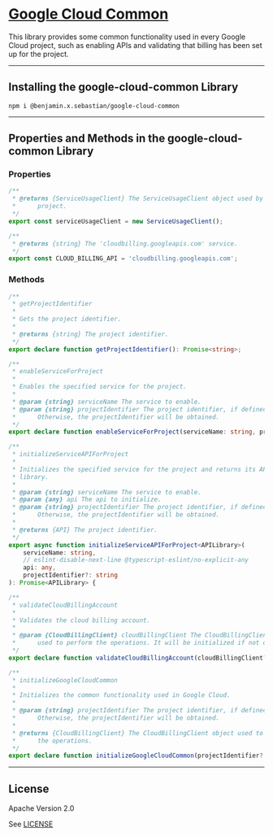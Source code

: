 # [Google Cloud Common](https://github.com/benjaminxsebastian/google-cloud-common)

This library provides some common functionality used in every Google Cloud project, such as enabling APIs and validating that billing has been set up for the project.

---

## Installing the google-cloud-common Library

```console
npm i @benjamin.x.sebastian/google-cloud-common
```

---

## Properties and Methods in the google-cloud-common Library

### Properties

```typescript
/**
 * @returns {ServiceUsageClient} The ServiceUsageClient object used by this
 *      project.
 */
export const serviceUsageClient = new ServiceUsageClient();
```

```typescript
/**
 * @returns {string} The 'cloudbilling.googleapis.com' service.
 */
export const CLOUD_BILLING_API = 'cloudbilling.googleapis.com';
```

### Methods

```typescript
/**
 * getProjectIdentifier
 *
 * Gets the project identifier.
 *
 * @returns {string} The project identifier.
 */
export declare function getProjectIdentifier(): Promise<string>;
```

```typescript
/**
 * enableServiceForProject
 *
 * Enables the specified service for the project.
 *
 * @param {string} serviceName The service to enable.
 * @param {string} projectIdentifier The project identifier, if defined.
 *      Otherwise, the projectIdentifier will be obtained.
 */
export declare function enableServiceForProject(serviceName: string, projectIdentifier?: string): Promise<void>;
```

```typescript
/**
 * initializeServiceAPIForProject
 *
 * Initializes the specified service for the project and returns its API
 * library.
 *
 * @param {string} serviceName The service to enable.
 * @param {any} api The api to initialize.
 * @param {string} projectIdentifier The project identifier, if defined.
 *      Otherwise, the projectIdentifier will be obtained.
 *
 * @returns {API} The project identifier.
 */
export async function initializeServiceAPIForProject<APILibrary>(
    serviceName: string,
    // eslint-disable-next-line @typescript-eslint/no-explicit-any
    api: any,
    projectIdentifier?: string
): Promise<APILibrary> {
```

```typescript
/**
 * validateCloudBillingAccount
 *
 * Validates the cloud billing account.
 *
 * @param {CloudBillingClient} cloudBillingClient The CloudBillingClient object
 *      used to perform the operations. It will be initialized if not defined.
 */
export declare function validateCloudBillingAccount(cloudBillingClient?: CloudBillingClient): Promise<void>;
```

```typescript
/**
 * initializeGoogleCloudCommon
 *
 * Initializes the common functionality used in Google Cloud.
 *
 * @param {string} projectIdentifier The project identifier, if defined.
 *      Otherwise, the projectIdentifier will be obtained.
 *
 * @returns {CloudBillingClient} The CloudBillingClient object used to perform
 *      the operations.
 */
export declare function initializeGoogleCloudCommon(projectIdentifier?: string): Promise<CloudBillingClient>;

```

---

## License

Apache Version 2.0

See [LICENSE](https://github.com/benjaminxsebastian/google-cloud-common/blob/main/LICENSE)
